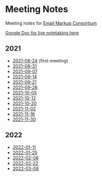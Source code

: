 # Meeting Notes
Meeting notes for [Email Markup Consortium](https://github.com/email-markup-consortium)

[Google Doc for live notetaking here](https://docs.google.com/document/d/175o-lKCLjsUZxlbif0pIBreZBZ1Ifarc14Cb5rMyFqE/edit?usp=sharing)

## 2021
* [2021-08-24](2021-08-24.md) (first meeting)
* [2021-08-31](2021-08-31.md)
* [2021-09-07](2021-09-07.md)
* [2021-09-14](2021-09-14.md)
* [2021-09-21](2021-09-21.md)
* [2021-09-28](2021-09-28.md)
* [2021-10-05](2021-10-05.md)
* [2021-10-12](2021-10-12.md)
* [2021-10-20](2021-10-20.md)
* [2021-11-02](2021-11-02.md)
* [2021-11-16](2021-11-16.md)
* [2021-11-30](2021-11-30.md)

## 2022
* [2022-01-11](2022-01-11.md)
* [2022-01-25](2022-01-25.md)
* [2022-02-08](2022-02-08.md)
* [2022-02-22](2022-02-22.md)
* [2022-03-08](2022-03-08.md)
